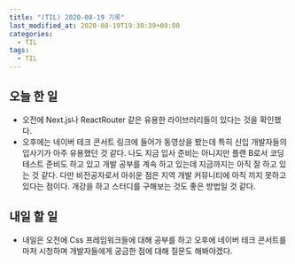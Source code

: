 ```yaml
---
title: "(TIL) 2020-08-19 기록"
last_modified_at: 2020-08-19T19:30:39+09:00
categories:
  - TIL
tags:
  - TIL
---
```


## 오늘 한 일
- 오전에 Next.js나 ReactRouter 같은 유용한 라이브러리들이 있다는 것을 확인했다.
- 오후에는 네이버 테크 콘서트 링크에 들어가 동영상을 봤는데 특히 신입 개발자들의 입사기가 아주 유용했던 것 같다. 나도 지금 입사 준비는 아니지만 플랜 B로서 코딩 테스트 준비도 하고 있고 개발 공부를 계속 하고 있는데 지금까지는 아직 잘 하고 있는 것 같다. 다만 비전공자로서 아쉬운 점은 지역 개발 커뮤니티에 아직 끼지 못하고 있다는 점이다. 개강을 하고 스터디를 구해보는 것도 좋은 방법일 것 같다.
## 내일 할 일
- 내일은 오전에 Css 프레임워크들에 대해 공부를 하고 오후에 네이버 테크 콘서트를 마저 시청하며 개발자들에게 궁금한 점에 대해 질문도 해봐야겠다.